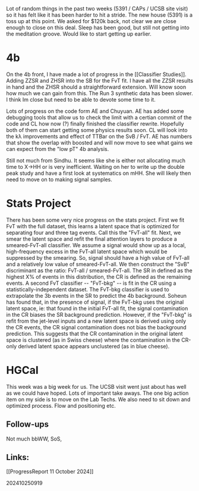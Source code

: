 
Lot of random things in the past two weeks (5391 / CAPs / UCSB site visit) so it has felt like it has been harder to hit a stride. The new house (5391) is a toss up at this point. We asked for $120k back, not clear we are close enough to close on this deal. Sleep has been good, but still not getting into the meditation groove.  Would like to start getting up earlier. 

# 4b
On the 4b front, I have made a lot of progress in the [[Classifier Studies]].  Adding ZZSR and ZHSR into the SB for the FvT fit.  I have all the ZZSR results in hand and the ZHSR should a straightforward extension. Will know soon how much we can gain from this. The Run 3 synthetic data has been slower. I think Im close but need to be able to devote some time to it. 

Lots of progress on the code form AE and Chuyuan.  AE has added some debugging tools that allow us to check the limit with a certian commit of the code and CL how now (?) finally finished the classifier rewrite. Hopefully both of them can start getting some physics results soon. CL will look into the kλ improvements and effect of TTBar on the SvB / FvT.  AE has numbers that show the overlap with boosted and will now move to see what gains we can expect from the "low pT" 4b analysis. 

Still not much from Sindhu. It seems like she is either not allocating much time to X→HH or is very inefficient. Waiting on her to write up the double peak study and have a first look at systematics on mHH. She will likely then need to move on to making signal samples. 

# Stats Project
There has been some very nice progress on the stats project. First we fit FvT with the full dataset, this learns a latent space that is optimized for separating four and three tag events. Call this the "FvT-all" fit. Next, we smear the latent space and refit the final attention layers to produce a smeared-FvT-all classifier.  We assume a signal would show up as a local, high-frequency excess in the FvT-all latent space which would be suppressed by the smearing. So, signal should have a high value of FvT-all and a relatively low value of smeared-FvT-all. We then construct the "SvB" discriminant as the ratio:  FvT-all / smeared-FvT-all.  The SR in defined as the highest X% of events in this distribution, the CR is defined as the remaining events. A second FvT classifier -- "FvT-bkg" -- is fit in the CR using a statistically-independent dataset. The FvT-bkg classifier is used to extrapolate the 3b events in the SR to predict the 4b background. Soheun has found that, in the presence of signal,  if the FvT-bkg uses the original latent space, ie: that found in the initial FvT-all fit, the signal contamination in the CR biases the SR background prediction.  However, if the "FvT-bkg" is refit from the jet-level inputs and a new latent space is derived using only the CR events, the CR signal contamination does not bias the background prediction. This suggests that the CR contamination in the original latent space is clustered (as in Swiss cheese) where the contamination in the CR-only derived latent space appears unclustered (as in blue cheese). 

# HGCal
This week was a big week for us. The UCSB visit went just about has well as we could have hoped.  Lots of important take aways.  The one big action item on my side is to move on the Lab Techs. We also need to sit down and optimized process. Flow and positioning etc. 


## Follow-ups

Not much bbWW, SoS, 

## Links: 

[[ProgressReport 11 October 2024]]


202410250919
